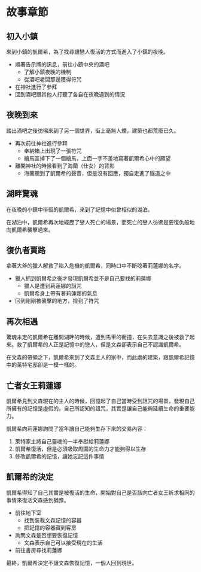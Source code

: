 # 故事章節

## 初入小鎮

來到小鎮的凱爾希，為了找尋讓戀人復活的方式而進入了小鎮的夜晚。

- 順著告示牌的訊息，前往小鎮中央的酒吧
  - 了解小鎮夜晚的機制
  - 從酒吧老闆那邊獲得符咒
- 在神社進行了參拜
- 回到酒吧跟其他人打聽了各自在夜晚遇到的情況

## 夜晚到來

踏出酒吧之後彷彿來到了另一個世界，街上毫無人煙，建築也都荒廢已久。

- 再次前往神社進行參拜
  - 奉納箱上出現了一張符咒
  - 繪馬區掉下了一個繪馬，上面一字不差地寫著凱爾希心中的願望
- 離開神社的時候看到了海蘭（仕女）的背影
  - 海蘭聽到了凱爾希的聲音，但是沒有回應，獨自走進了隧道之中

## 湖畔驚魂

在夜晚的小鎮中徘徊的凱爾希，來到了記憶中似曾相似的湖泊。

在湖泊中，凱爾希再次地經歷了戀人死亡的場景，而死亡的戀人彷彿是要復仇般地向凱爾希襲擊過來。

## 復仇者賈路

拿著大斧的獵人解救了陷入危機的凱爾希，同時口中不斷唸著莉蓮娜的名字。

- 獵人抓到凱爾希之後才發現凱爾希並不是自己要找的莉蓮娜
  - 獵人是遭到莉蓮娜的詛咒
  - 凱爾希身上帶有著莉蓮娜的氣息
- 回到剛剛被襲擊的地方，撿到了符咒

## 再次相遇

驚魂未定的凱爾希在離開湖畔的時候，遭到馬車的衝撞，在失去意識之後被救了起來。救了凱爾希的人正是記憶中的戀人，但是文森卻表示自己不認識凱爾希。

在文森的帶領之下，凱爾希來到了文森主人的家中，而此處的建築，跟凱爾希記憶中的萊特宅邸卻是一模一樣的。

## 亡者女王莉蓮娜

凱爾希見到文森現在的主人的時候，回憶起了自己當時受到詛咒的場景，發現自己所擁有的記憶是虛假的。自己所認知的詛咒，其實是讓自己能夠延續生命的重要能力。

凱爾希向莉蓮娜詢問了當年讓自己能夠生存下來的交易內容：

1. 萊特家主將自己靈魂的一半奉獻給莉蓮娜
2. 凱爾希復活，但是必須吸取周圍的生命力才能夠得以生存
3. 修改凱爾希的記憶，讓她忘記這件事情

## 凱爾希的決定

凱爾希得知了自己其實是被復活的生命，開始對自己是否該向亡者女王祈求相同的事情來復活文森感到猶豫。

- 前往地下室
  - 找到裝載文森記憶的容器
  - 把記憶的容器藏到客房
- 詢問文森是否想要恢復記憶
  - 文森表示自己可以接受現在的生活
- 前往書房尋找莉蓮娜

最終，凱爾希決定不讓文森恢復記憶，一個人回到現世。
